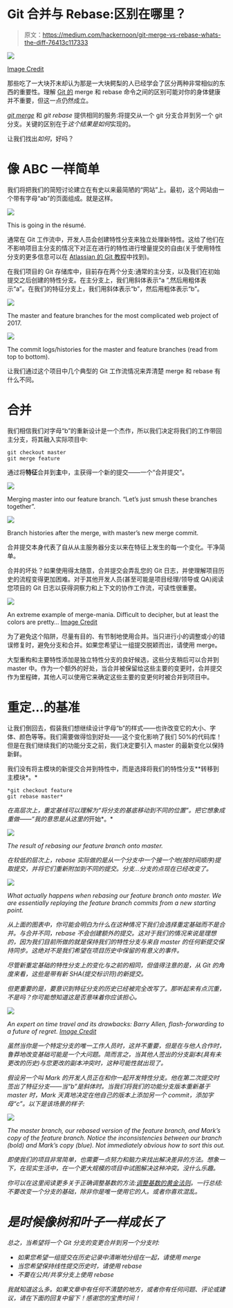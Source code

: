 # Git 合并与 Rebase:区别在哪里？

> 原文：<https://medium.com/hackernoon/git-merge-vs-rebase-whats-the-diff-76413c117333>

![](img/a765ee1163dfd01b45e2229eb45212eb.png)

[Image Credit](https://www.gizmodo.com.au/2012/05/all-the-worlds-subways-are-converging-to-a-single-optimal-layout/)

那些吃了一大块芥末却认为那是一大块鳄梨的人已经学会了区分两种非常相似的东西的重要性。理解 [Git 的](https://hackernoon.com/tagged/git) merge 和 rebase 命令之间的区别可能对你的身体健康并不重要，但这一点仍然成立。

[*git merge*](https://hackernoon.com/tagged/git-merge) 和 *git rebase* 提供相同的服务:将提交从一个 git 分支合并到另一个 git 分支。关键的区别在于*这个结果是如何*实现的。

让我们找出*如何*，好吗？

# 像 ABC 一样简单

我们将把我们的简短讨论建立在有史以来最简陋的“网站”上。最初，这个网站由一个带有字母“ab”的页面组成。就是这样。

![](img/6d9c20a2048a4b8d6255453f1e4ba063.png)

This is going in the résumé.

通常在 Git 工作流中，开发人员会创建特性分支来独立处理新特性。这给了他们在不影响项目主分支的情况下对正在进行的特性进行增量提交的自由(关于使用特性分支的更多信息可以在 [Atlassian 的 Git 教程](https://www.atlassian.com/git/tutorials/comparing-workflows#feature-branch-workflow)中找到)。

在我们项目的 Git 存储库中，目前存在两个分支:通常的主分支，以及我们在初始提交之后创建的特性分支。在主分支上，我们用斜体表示“a ”,然后用粗体表示“a”。在我们的特征分支上，我们用斜体表示“b”，然后用粗体表示“b”。

![](img/b6ecdc4819cc9167c13aa15b9c672578.png)

The master and feature branches for the most complicated web project of 2017.

![](img/ae846938e2abc641b5a2f28665effc21.png)

The commit logs/histories for the master and feature branches (read from top to bottom).

让我们通过这个项目中几个典型的 Git 工作流情况来弄清楚 merge 和 rebase 有什么不同。

# 合并

我们相信我们对字母“b”的重新设计是一个杰作，所以我们决定将我们的工作带回主分支，将其融入实际项目中:

```
git checkout master
git merge feature
```

通过将**特征**合并到**主**中，主获得一个新的提交——一个“合并提交”。

![](img/4928d016bd2ab7fa9d402d855d2f88c1.png)

Merging master into our feature branch. “Let’s just smush these branches together”.

![](img/b1c7a8da0c925dfe907649dc499f7181.png)

Branch histories after the merge, with master’s new merge commit.

合并提交本身代表了自从从主服务器分支以来在特征上发生的每一个变化。干净简单。

合并的坏处？如果使用得太随意，合并提交会弄乱您的 Git 日志，并使理解项目历史的流程变得更加困难。对于其他开发人员(甚至可能是项目经理/领导或 QA)阅读您项目的 Git 日志以获得洞察力和上下文的协作工作流，可读性很重要。

![](img/025e3067a0417617069b08b2017b70b2.png)

An extreme example of merge-mania. Difficult to decipher, but at least the colors are pretty… [Image Credit](http://www.tugberkugurlu.com/archive/resistance-against-london-tube-map-commit-history-a-k-a--git-merge-hell)

为了避免这个陷阱，尽量有目的、有节制地使用合并。当只进行小的调整或小的错误修复时，避免分支和合并。如果您希望让一组提交脱颖而出，请使用 merge。

大型重构和主要特性添加是独立特性分支的良好候选，这些分支稍后可以合并到 master 中。作为一个额外的好处，当合并被保留给这些主要的变更时，合并提交作为里程碑，其他人可以使用它来确定这些主要的变更何时被合并到项目中。

# 重定…的基准

让我们倒回去，假装我们想继续设计字母“b”的样式——也许改变它的大小、字体、颜色等等。我们需要做得恰到好处——这个变化影响了我们 50%的代码库！但是在我们继续我们的功能分支之前，我们决定要引入 master 的最新变化以保持新鲜。

我们没有将主模块的新提交合并到特性中，而是选择将我们的特性分支**转移到主模块*。*

```
*git checkout feature
git rebase master*
```

*在高层次上，重定基线可以理解为“将分支的基底移动到不同的位置”。把它想象成重做——“我的意思是从这里的*开始*。*

*![](img/e5b14f13c359593f680d5e7eef037898.png)*

*The result of rebasing our feature branch onto master.*

*在较低的层次上，rebase 实际做的是从一个分支中一个接一个地(按时间顺序)提取提交，并将它们重新附加到不同的提交。分支…分支的点现在已经改变了。*

*![](img/4b841137de263d8b0d120b16ff2cecdc.png)*

*What actually happens when rebasing our feature branch onto master. We are essentially replaying the feature branch commits from a new starting point.*

*从上面的图表中，你可能会明白为什么在这种情况下我们会选择重定基础而不是合并。与合并不同，rebase 不会创建额外的提交。这对于我们的情况来说是理想的，因为我们目前所做的就是保持我们的特性分支与来自 master 的任何新提交保持同步。这绝对不是我们希望在项目历史中保留的有意义的事件。*

*尽管新重定基础的特性分支上的变化与之前的相同，但值得注意的是，从 Git 的角度来看，这些是带有新 SHA(提交标识符)的新提交。*

*但更重要的是，要意识到特征分支的历史已经被完全改写了。那听起来有点沉重，不是吗？你可能想知道这是否意味着你应该担心。*

*![](img/d7ceaec1f4df60d60e1c28da7784f80d.png)*

*An expert on time travel and its drawbacks: Barry Allen, flash-forwarding to a future of regret. [Image Credit](http://www.mcmbuzz.com/blog/2016/04/19/the-flash-s02e17-flash-back-review/)*

*虽然当你是一个特定分支的唯一工作人员时，这并不重要，但是在与他人合作时，鲁莽地改变基础可能是一个大问题。简而言之，当其他人签出的分支副本(具有未更改的历史)与您更改的副本冲突时，这种可能性就出现了。*

*假设另一个叫 Mark 的开发人员正在和你一起开发特性分支。他在第二次提交时签出了特征分支——当“b”是斜体时。当我们将我们的功能分支版本重新基于 master 时，Mark 天真地决定在他自己的版本上添加另一个 commit，添加字母“c”。以下是该场景的样子:*

*![](img/22be26184b57d322749d6836aa8d87be.png)*

*The master branch, our rebased version of the feature branch, and Mark’s copy of the feature branch. Notice the inconsistencies between our branch (bold) and Mark’s copy (blue). Not immediately obvious how to sort this out.*

*即使我们的项目非常简单，也需要一点努力和脑力来找出解决差异的方法。想象一下，在现实生活中，在一个更大规模的项目中试图解决这种冲突。没什么乐趣。*

*你可以在这里阅读更多关于正确调整基数的方法:[调整基数的黄金法则](https://www.atlassian.com/git/tutorials/merging-vs-rebasing#the-golden-rule-of-rebasing)。一行总结:不要改变一个分支的基础，除非你是唯一使用它的人。或者你喜欢混乱。*

# *是时候像树和叶子一样成长了*

*总之，当希望将一个 Git 分支的变更合并到另一个分支时:*

*   *如果您希望一组提交在历史记录中清晰地分组在一起，请使用 merge*
*   *当您希望保持线性提交历史时，请使用 rebase*
*   *不要在公共/共享分支上使用 rebase*

*我就知道这么多。如果文章中有任何不清楚的地方，或者你有任何问题、评论或建议，请在下面的回复中留下！感谢您的宝贵时间！*